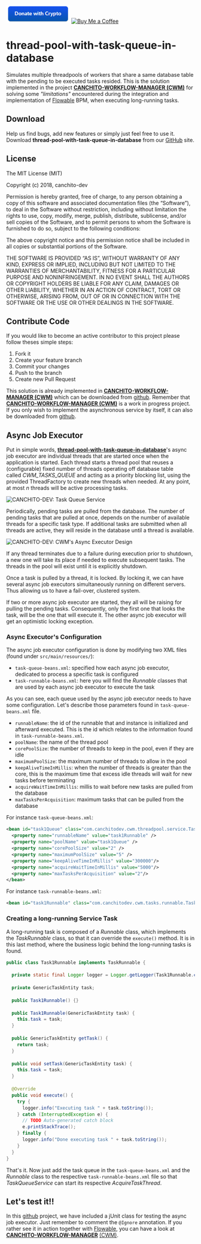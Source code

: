 [![Buy Me a Coffee](images/donate_with_crypto.PNG)](https://commerce.coinbase.com/checkout/faf64f90-2e80-46ee-aeba-0fde14cbeb46)
[![Buy Me a Coffee](https://www.paypalobjects.com/en_US/ES/i/btn/btn_donateCC_LG.gif)](https://www.paypal.com/donate?hosted_button_id=GTSXAJQEBZ7XG)

# thread-pool-with-task-queue-in-database
Simulates multiple threadpools of workers that share a same database table with the pending to be executed tasks resided. This is the solution implemented in the project [**CANCHITO-WORKFLOW-MANAGER (CWM)**](http://canchito-dev.com/projects/cwm) for solving some _"limitations"_ encountered during the integration and implementation of [Flowable](https://www.flowable.org/) BPM, when executing long-running tasks. 

## Download
Help us find bugs, add new features or simply just feel free to use it. Download **thread-pool-with-task-queue-in-database** from our [ GitHub](https://github.com/canchito-dev/thread-pool-with-task-queue-in-database) site.

## License
The MIT License (MIT)  

Copyright (c) 2018, canchito-dev  

Permission is hereby granted, free of charge, to any person obtaining a copy of this software and associated documentation files (the “Software”), to deal in the Software without restriction, including without limitation the rights to use, copy, modify, merge, publish, distribute, sublicense, and/or sell copies of the Software, and to permit persons to whom the Software is furnished to do so, subject to the following conditions:  

The above copyright notice and this permission notice shall be included in all copies or substantial portions of the Software.  

THE SOFTWARE IS PROVIDED “AS IS”, WITHOUT WARRANTY OF ANY KIND, EXPRESS OR IMPLIED, INCLUDING BUT NOT LIMITED TO THE WARRANTIES OF MERCHANTABILITY, FITNESS FOR A PARTICULAR PURPOSE AND NONINFRINGEMENT. IN NO EVENT SHALL THE AUTHORS OR COPYRIGHT HOLDERS BE LIABLE FOR ANY CLAIM, DAMAGES OR OTHER LIABILITY, WHETHER IN AN ACTION OF CONTRACT, TORT OR OTHERWISE, ARISING FROM, OUT OF OR IN CONNECTION WITH THE SOFTWARE OR THE USE OR OTHER DEALINGS IN THE SOFTWARE.

## Contribute Code
If you would like to become an active contributor to this project please follow theses simple steps:

1.  Fork it
2.  Create your feature branch
3.  Commit your changes
4.  Push to the branch
5.  Create new Pull Request

This solution is already implemented in [**CANCHITO-WORKFLOW-MANAGER (CWM)**](http://canchito-dev.com/projects/cwm) which can be downloaded from [github](https://github.com/canchito-dev/canchito-workflow-manager). Remember that [**CANCHITO-WORKFLOW-MANAGER (CWM)**](http://canchito-dev.com/projects/cwm) is a work in progress project. If you only wish to implement the asynchronous service by itself, it can also be downloaded from [github](https://github.com/canchito-dev/thread-pool-with-task-queue-in-database).

## Async Job Executor
Put in simple words, [**thread-pool-with-task-queue-in-database**](https://github.com/canchito-dev/thread-pool-with-task-queue-in-database)'s async job executor are individual threads that are started once when the application is started. Each thread starts a thread pool that reuses a (configurable) fixed number of threads operating off database table called _CWM\_TASKS\_QUEUE_ and acting as a priority blocking list, using the provided ThreadFactory to create new threads when needed. At any point, at most _n_ threads will be active processing tasks.

![CANCHITO-DEV: Task Queue Service](http://canchito-dev.com/img/cwm/userguide/canchito_dev_task_queue_service.png)

Periodically, pending tasks are pulled from the database. The number of pending tasks that are pulled at once, depends on the number of available threads for a specific task type. If additional tasks are submitted when all threads are active, they will reside in the database until a thread is available.

![CANCHITO-DEV: CWM's Async Executor Design](http://canchito-dev.com/img/thread-pool-with-task-queue-in-database/canchito_dev_async_executor_design.png)

If any thread terminates due to a failure during execution prior to shutdown, a new one will take its place if needed to execute subsequent tasks. The threads in the pool will exist until it is explicitly shutdown.

Once a task is pulled by a thread, it is locked. By locking it, we can have several async job executors simultaneously running on different servers. Thus allowing us to have a fail-over, clustered system.

If two or more async job executor are started, they all will be raising for pulling the pending tasks. Consequently, only the first one that looks the task, will be the one that will execute it. The other async job executor will get an optimistic locking exception.

### Async Executor's Configuration
The async job executor configuration is done by modifying two XML files (found under `src/main/resources/`):

*   `task-queue-beans.xml`: specified how each async job executor, dedicated to process a specific task is configured
*   `task-runnable-beans.xml`: here you will find the _Runnable_ classes that are used by each async job executor to execute the task

As you can see, each queue used by the async job executor needs to have some configuration. Let's describe those parameters found in `task-queue-beans.xml` file.

*   `runnableName`: the id of the runnable that and instance is initialized and afterward executed. This is the id which relates to the information found in `task-runnable-beans.xml`.
*   `poolName`: the name of the thread pool
*   `corePoolSize`: the number of threads to keep in the pool, even if they are idle
*   `maximumPoolSize`: the maximum number of threads to allow in the pool
*   `keepAliveTimeInMillis`: when the number of threads is greater than the core, this is the maximum time that excess idle threads will wait for new tasks before terminating
*   `acquireWaitTimeInMillis`: millis to wait before new tasks are pulled from the database
*   `maxTasksPerAcquisition`: maximum tasks that can be pulled from the database

For instance `task-queue-beans.xml`:

```xml
<bean id="task1Queue" class="com.canchitodev.cwm.threadpool.service.TaskQueue" scope="prototype">
  <property name="runnableName" value="task1Runnable" />
  <property name="poolName" value="task1Queue" />
  <property name="corePoolSize" value="2" />
  <property name="maximumPoolSize" value="5" />
  <property name="keepAliveTimeInMillis" value="300000"/>
  <property name="acquireWaitTimeInMillis" value="5000"/>
  <property name="maxTasksPerAcquisition" value="2"/>
</bean>
```

For instance `task-runnable-beans.xml`:

```xml
<bean id="task1Runnable" class="com.canchitodev.cwm.tasks.runnable.Task1Runnable" scope="prototype"></bean>
```

### Creating a long-running Service Task
A long-running task is composed of a _Runnable_ class, which implements the _TaskRunnable_ class, so that it can override the `execute()` method. It is in this last method, where the business logic behind the long-running tasks is found.

```java
public class Task1Runnable implements TaskRunnable {
  
  private static final Logger logger = Logger.getLogger(Task1Runnable.class);
  
  private GenericTaskEntity task;

  public Task1Runnable() {}
  
  public Task1Runnable(GenericTaskEntity task) {
    this.task = task;
  }

  public GenericTaskEntity getTask() {
    return task;
  }

  public void setTask(GenericTaskEntity task) {
    this.task = task;
  }

  @Override
  public void execute() {
    try {
      logger.info("Executing task " + task.toString());
    } catch (InterruptedException e) {
      // TODO Auto-generated catch block
      e.printStackTrace();
    } finally {
      logger.info("Done executing task " + task.toString());
    }
  }
}
```

That's it. Now just add the task queue in the `task-queue-beans.xml` and the _Runnable_ class to the respective `task-runnable-beans.xml` file so that _TaskQueueService_ can start its respective _AcquireTaskThread_.

## Let's test it!!
In this [github](https://github.com/canchito-dev/thread-pool-with-task-queue-in-database) project, we have included a jUnit class for testing the async job executor. Just remember to comment the `@Ignore` annotation. If you rather see it in action together with [Flowable](https://www.flowable.org/), you can have a look at **[CANCHITO-WORKFLOW-MANAGER](http://canchito-dev.com/projects/cwm)** [(CWM)](https://github.com/canchito-dev/canchito-workflow-manager).